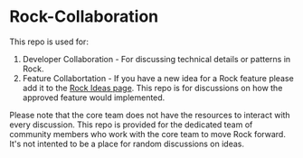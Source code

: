 # Rock-Collaboration

This repo is used for:

1. Developer Collaboration - For discussing technical details or patterns in Rock.
2. Feature Collabortation -  If you have a new idea for a Rock feature please add it to the [Rock Ideas page](https://community.rockrms.com/Ideas). This repo is for discussions on how the approved feature would implemented.

Please note that the core team does not have the resources to interact with every discussion. This repo is provided for the dedicated team of community members who work with the core team to move Rock forward. It's not intented to be a place for random discussions on ideas.
